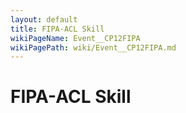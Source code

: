 ```yaml
---
layout: default
title: FIPA-ACL Skill
wikiPageName: Event__CP12FIPA
wikiPagePath: wiki/Event__CP12FIPA.md
---
```

# FIPA-ACL Skill
